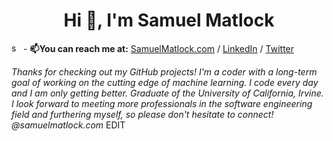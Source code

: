 <h1 align="center">Hi 👋, I'm Samuel Matlock  </h1>

<img height=15px src="https://komarev.com/ghpvc/?username=samuelmatlock&label=Profile%20views&color=0e75b6&style=flat" alt="samuelmatlock" /> - **📫You can reach me at:** [SamuelMatlock.com](https://samuelmatlock.com) / [LinkedIn](https://linkedin.com/in/samuelmatlock/) / [Twitter](https://twitter.com/samuelmatlock)

*Thanks for checking out my GitHub projects! I'm a coder with a long-term goal of working on the cutting edge of machine learning. I code every day and I am only getting better. Graduate of the University of California, Irvine. I look forward to meeting more professionals in the software engineering field and furthering myself, so please don't hesitate to connect! @samuelmatlock.com* 
EDIT

